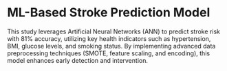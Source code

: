 # ML-Based Stroke Prediction Model
This study leverages Artificial Neural Networks (ANN) to predict stroke risk with 81% accuracy, utilizing key health indicators such as hypertension, BMI, glucose levels, and smoking status. By implementing advanced data preprocessing techniques (SMOTE, feature scaling, and encoding), this model enhances early detection and intervention.
